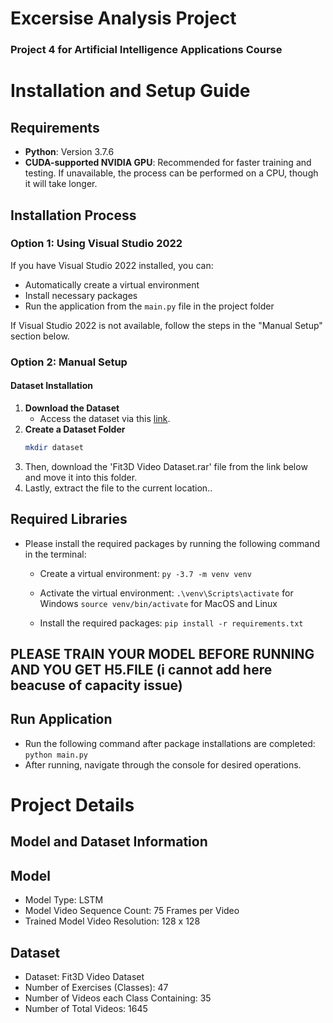 # Excersise Analysis Project
### Project 4 for Artificial Intelligence Applications Course

# Installation and Setup Guide

## Requirements
- **Python**: Version 3.7.6
- **CUDA-supported NVIDIA GPU**: Recommended for faster training and testing. If unavailable, the process can be performed on a CPU, though it will take longer.

## Installation Process

### Option 1: Using Visual Studio 2022
If you have Visual Studio 2022 installed, you can:
* Automatically create a virtual environment
* Install necessary packages
* Run the application from the `main.py` file in the project folder

If Visual Studio 2022 is not available, follow the steps in the "Manual Setup" section below.

### Option 2: Manual Setup

#### Dataset Installation
1. **Download the Dataset**
   - Access the dataset via this [link](https://drive.google.com/drive/folders/1WE0JB1N0teZHPjep_ibvpQuOEjlijeUs?usp=sharing).
2. **Create a Dataset Folder**
   ```sh
   mkdir dataset
   
 3. Then, download the 'Fit3D Video Dataset.rar' file from the link below and move it into this folder.
 4. Lastly, extract the file to the current location..


## Required Libraries
  - Please install the required packages by running the following command in the terminal:
    - Create a virtual environment:
	```py -3.7 -m venv venv```

	- Activate the virtual environment:
	```.\venv\Scripts\activate``` for Windows
	```source venv/bin/activate``` for MacOS and Linux

	- Install the required packages:
	```pip install -r requirements.txt```

## PLEASE TRAIN YOUR MODEL BEFORE RUNNING AND YOU GET H5.FILE (i cannot add here beacuse of capacity issue)


## Run Application
  - Run the following command after package installations are completed:
  ```python main.py```
  - After running, navigate through the console for desired operations.


# Project Details

## Model and Dataset Information

## Model
  - Model Type: LSTM
  - Model Video Sequence Count: 75 Frames per Video
  - Trained Model Video Resolution: 128 x 128
## Dataset
  - Dataset: Fit3D Video Dataset
  - Number of Exercises (Classes): 47
  - Number of Videos each Class Containing: 35
  - Number of Total Videos: 1645

